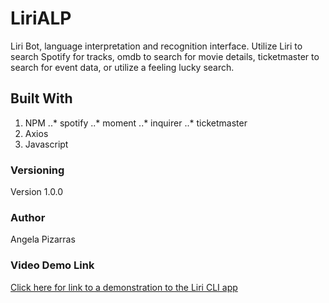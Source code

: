 # LiriALP
Liri Bot, language interpretation and recognition interface. Utilize Liri to search Spotify for tracks, omdb to search for movie details, ticketmaster to search for event data, or utilize a feeling lucky search.

## Built With
1. NPM
..* spotify
..* moment
..* inquirer
..* ticketmaster
2. Axios
3. Javascript

### Versioning
Version 1.0.0

### Author
Angela Pizarras

### Video Demo Link
[Click here for link to a demonstration to the Liri CLI app](https://drive.google.com/file/d/1kBVBiupa1YCETpEx-z0P4-lgoi8nUv5U/view?usp=sharing)


